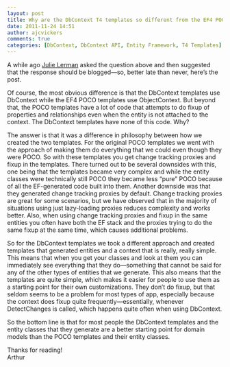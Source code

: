 ```yaml
---
layout: post
title: Why are the DbContext T4 templates so different from the EF4 POCO templates?
date: 2011-11-24 14:51
author: ajcvickers
comments: true
categories: [DbContext, DbContext API, Entity Framework, T4 Templates]
---
```

<p>A while ago <a href="http://thedatafarm.com/blog/">Julie Lerman</a> asked the question above and then suggested that the response should be blogged—so, better late than never, here’s the post.</p><!--more--><p>Of course, the most obvious difference is that the DbContext templates use DbContext while the EF4 POCO templates use ObjectContext. But beyond that, the POCO templates have a lot of code that attempts to do fixup of properties and relationships even when the entity is not attached to the context. The DbContext templates have none of this code. Why?</p>  <p>The answer is that it was a difference in philosophy between how we created the two templates. For the original POCO templates we went with the approach of making them do everything that we could even though they were POCO. So with these templates you get change tracking proxies and fixup in the templates. There turned out to be several downsides with this, one being that the templates became very complex and while the entity classes were technically still POCO they became less “pure” POCO because of all the EF-generated code built into them. Another downside was that they generated change tracking proxies by default. Change tracking proxies are great for some scenarios, but we have observed that in the majority of situations using just lazy-loading proxies reduces complexity and works better. Also, when using change tracking proxies and fixup in the same entities you often have both the EF stack and the proxies trying to do the same fixup at the same time, which causes additional problems. </p>  <p>So for the DbContext templates we took a different approach and created templates that generated entities and a context that is really, really simple. This means that when you get your classes and look at them you can immediately see everything that they do—something that cannot be said for any of the other types of entities that we generate. This also means that the templates are quite simple, which makes it easier for people to use them as a starting point for their own customizations. They don’t do fixup, but that seldom seems to be a problem for most types of app, especially because the context does fixup quite frequently—essentially, whenever DetectChanges is called, which happens quite often when using DbContext. </p>  <p>So the bottom line is that for most people the DbContext templates and the entity classes that they generate are a better starting point for domain models than the POCO templates and their entity classes. </p>  <p>Thanks for reading!   <br />Arthur</p>
